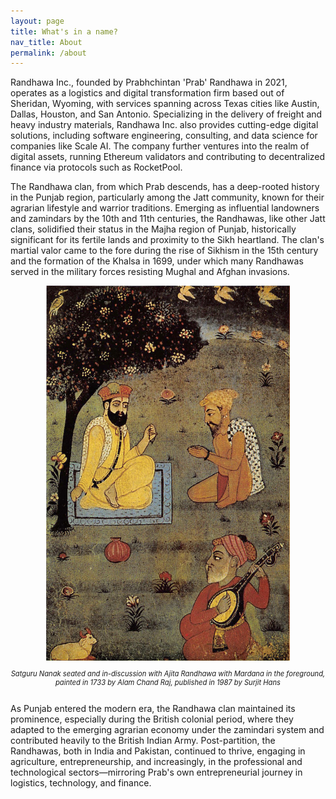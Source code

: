 ```yaml
---
layout: page
title: What's in a name?
nav_title: About
permalink: /about
---
```


Randhawa Inc., founded by Prabhchintan 'Prab' Randhawa in 2021, operates as a logistics and digital transformation firm based out of Sheridan, Wyoming, with services spanning across Texas cities like Austin, Dallas, Houston, and San Antonio. Specializing in the delivery of freight and heavy industry materials, Randhawa Inc. also provides cutting-edge digital solutions, including software engineering, consulting, and data science for companies like Scale AI. The company further ventures into the realm of digital assets, running Ethereum validators and contributing to decentralized finance via protocols such as RocketPool.

The Randhawa clan, from which Prab descends, has a deep-rooted history in the Punjab region, particularly among the Jatt community, known for their agrarian lifestyle and warrior traditions. Emerging as influential landowners and zamindars by the 10th and 11th centuries, the Randhawas, like other Jatt clans, solidified their status in the Majha region of Punjab, historically significant for its fertile lands and proximity to the Sikh heartland. The clan's martial valor came to the fore during the rise of Sikhism in the 15th century and the formation of the Khalsa in 1699, under which many Randhawas served in the military forces resisting Mughal and Afghan invasions.

<div style="display: flex; flex-direction: column; align-items: center; max-width: 600px; margin: 0 auto;">
    <picture>
      <source srcset="/assets/images/2023-04-12-ajita-randhawa.webp" type="image/webp">
      <img src="/assets/images/2023-04-12-ajita-randhawa.jpg" alt="Satguru Nanak with Ajita Randhawa" style="max-width: 100%; width: auto; height: auto; max-height: 600px;" loading="lazy">
    </picture>
    <p style="font-size: 0.8em; font-style: italic; text-align: center; width: 100%;">Satguru Nanak seated and in-discussion with Ajita Randhawa with Mardana in the foreground, painted in 1733 by Alam Chand Raj, published in 1987 by Surjit Hans</p>
</div>

As Punjab entered the modern era, the Randhawa clan maintained its prominence, especially during the British colonial period, where they adapted to the emerging agrarian economy under the zamindari system and contributed heavily to the British Indian Army. Post-partition, the Randhawas, both in India and Pakistan, continued to thrive, engaging in agriculture, entrepreneurship, and increasingly, in the professional and technological sectors—mirroring Prab's own entrepreneurial journey in logistics, technology, and finance.